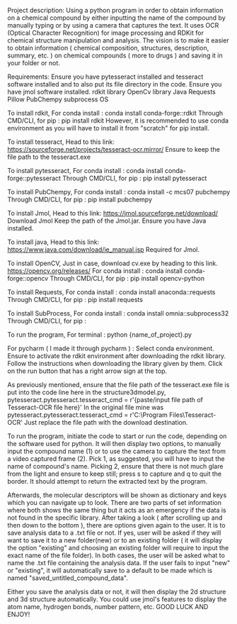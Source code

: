 Project description:
Using a python program in order to obtain information on a chemical compound by either inputting the name of the compound by manually typing or by using a camera that captures the text. 
It uses OCR (Optical Character Recognition) for image processing and RDKit for chemical structure manipulation and analysis.
The vision is to make it easier to obtain information ( chemical composition, structures, description, summary, etc. ) on chemical compounds ( more to drugs ) and saving it in your folder or not.

Requirements:
Ensure you have pytesseract installed and tesseract software installed and to also put its file directory in the code.
Ensure you have jmol software installed. 
rdkit library 
OpenCv library
Java
Requests
Pillow
PubChempy
subprocess
OS


To install rdkit,
For conda install : conda install conda-forge::rdkit
Through CMD/CLI, for pip : pip install rdkit
However, it is recommended to use conda environment as you will have to install it from "scratch" for pip install.

To install tesseract,
Head to this link: https://sourceforge.net/projects/tesseract-ocr.mirror/
Ensure to keep the file path to the tesseract.exe

To install pytesseract,
For conda install : conda install conda-forge::pytesseract
Through CMD/CLI, for pip : pip install pytesseract

To install PubChempy,
For conda install : conda install -c mcs07 pubchempy
Through CMD/CLI, for pip : pip install pubchempy


To install Jmol,
Head to this link: https://jmol.sourceforge.net/download/
Download Jmol
Keep the path of the Jmol.jar.
Ensure you have Java installed. 

To install java,
Head to this link: https://www.java.com/download/ie_manual.jsp
Required for Jmol.

To install OpenCV,
Just in case, download cv.exe by heading to this link. https://opencv.org/releases/
For conda install : conda install conda-forge::opencv
Through CMD/CLI, for pip : pip install opencv-python

To install Requests,
For conda install : conda install anaconda::requests
Through CMD/CLI, for pip : pip install requests

To install SubProcess,
For conda install : conda install omnia::subprocess32
Through CMD/CLI, for pip : 

To run the program, 
For terminal : python {name_of_project}.py

For pycharm ( I made it through pycharm ) : 
Select conda environment.
Ensure to activate the rdkit environment after downloading the rdkit library. Follow the instructions when downloading the library given by them.
Click on the run button that has a right arrow sign at the top. 

As previously mentioned, ensure that the file path of the tesseract.exe file is put into the code line here in the structure3dmodel.py, 
pytesseract.pytesseract.tesseract_cmd = r'{paste/input file path of Tesseract-OCR file here}'
In the original file mine was
pytesseract.pytesseract.tesseract_cmd = r'C:\Program Files\Tesseract-OCR'
Just replace the file path with the download destination. 

 To run the program, 
initiate the code to start or run the code, depending on the software used for python. It will then display two options, to manually input the compound name (1) or to use the camera to capture the text from a video captured frame (2). Pick 1, as suggested, you will have to input the name of compound's name. Picking 2, ensure that there is not much glare from the light and ensure to keep still; press s to capture and q to quit the border. It should attempt to return the extracted text by the program. 

   Afterwards, the molecular descriptors will be shown as dictionary and keys which you can navigate up to look. There are two parts of set information where both shows the same thing but it acts as an emergency if the data is not found in the specific library. After taking a look ( after scrolling up and then down to the bottom ), there are options given again to the user. It is to save analysis data to a .txt file or not. If yes, user will be asked if they will want to save it to a new folder(new) or to an existing folder ( it will display the option "existing" and choosing an existing folder will require to input the exact name of the file folder). In both cases, the user will be asked what to name the .txt file containing the analysis data. If the user fails to input "new" or "existing", it will automatically save to a default to be made which is named "saved_untitled_compound_data". 

  Either you save the analysis data or not, it will then display the 2d structure and 3d structure automatically. You could use jmol's features to display the atom name, hydrogen bonds, number pattern, etc. GOOD LUCK AND ENJOY!







